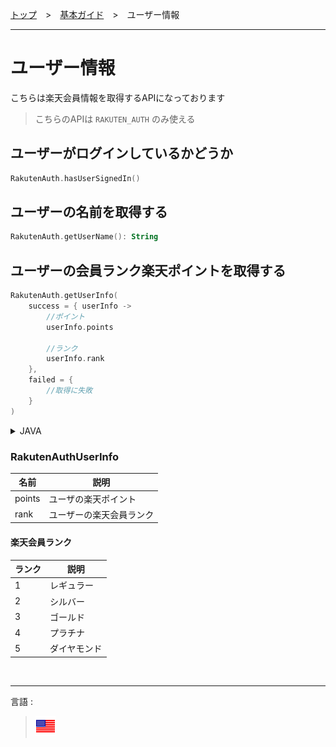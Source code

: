 [トップ](../README.md#top)　>　[基本ガイド](./README.md)　>　ユーザー情報 

---  

# ユーザー情報
こちらは楽天会員情報を取得するAPIになっております  
> こちらのAPIは `RAKUTEN_AUTH` のみ使える  

## ユーザーがログインしているかどうか
```kotlin
RakutenAuth.hasUserSignedIn()
```  

## ユーザーの名前を取得する  
```kotlin
RakutenAuth.getUserName(): String
```  

## ユーザーの会員ランク楽天ポイントを取得する  
```kotlin
RakutenAuth.getUserInfo(
    success = { userInfo ->
        //ポイント
        userInfo.points
        
        //ランク
        userInfo.rank
    }, 
    failed = {
        //取得に失敗
    }
)
```  
<details>
    <summary>JAVA</summary>

```java
RakutenAuth.getUserInfoJava(new AuthMemberInfoCallback() {
    @Override
    public void success(@NonNull RakutenAuthUserInfo rakutenAuthUserInfo) {
        
    }

    @Override
    public void fail(@NonNull RakutenRewardAPIError rakutenRewardAPIError) {

    }
});
```    
</details>  

### RakutenAuthUserInfo  
| 名前     | 説明           |
|--------|--------------|
| points | ユーザの楽天ポイント   |
| rank   | ユーザーの楽天会員ランク |
  
#### 楽天会員ランク  
| ランク | 説明     |
|-----|--------|
| 1   | レギュラー  |
| 2   | シルバー   |
| 3   | ゴールド   |
| 4   | プラチナ   |
| 5   | ダイヤモンド |  

<br>  

---
言語 :
> [![en](../../lang/en.png)](../../basic/UserInfo.md)